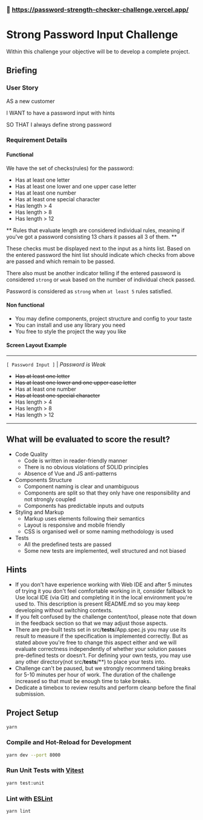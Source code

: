 ### 🎉 https://password-strength-checker-challenge.vercel.app/
# Strong Password Input Challenge

Within this challenge your objective will be to develop a complete project.

## Briefing
### User Story
AS a new customer

I WANT to have a password input with hints

SO THAT I always define strong password

### Requirement Details
#### Functional
We have the set of checks(rules) for the password:
* Has at least one letter
* Has at least one lower and one upper case letter
* Has at least one number
* Has at least one special character
* Has length > 4
* Has length > 8
* Has length > 12

** Rules that evaluate length are considered individual rules, meaning if you've got a password consisting 13 chars it passes all 3 of them. **

These checks must be displayed next to the input as a hints list.
Based on the entered password the hint list should indicate
which checks from above are passed and which remain to be passed.

There also must be another indicator telling if the entered password
is considered `strong` or `weak` based on the number of individual check passed.

Password is considered as `strong` when `at least 5` rules satisfied.

#### Non functional
* You may define components, project structure and config to your taste
* You can install and use any library you need
* You free to style the project the way you like

#### Screen Layout Example

---
`[ Password Input ]` | _Password is Weak_
* ~~Has at least one letter~~
* ~~Has at least one lower and one upper case letter~~
* Has at least one number
* ~~Has at least one special character~~
* Has length > 4
* Has length > 8
* Has length > 12
---

## What will be evaluated to score the result?
* Code Quality
  * Code is written in reader-friendly manner
  * There is no obvious violations of SOLID principles
  * Absence of Vue and JS anti-patterns
* Components Structure
  * Component naming is clear and unambiguous
  * Components are split so that they only have one responsibility and not strongly coupled
  * Components has predictable inputs and outputs
* Styling and Markup
  * Markup uses elements following their semantics
  * Layout is responsive and mobile friendly
  * CSS is organised well or some naming methodology is used
* Tests
  * All the predefined tests are passed
  * Some new tests are implemented, well structured and not biased

## Hints
* If you don't have experience working with Web IDE and after 5 minutes of trying it you don't feel comfortable working in it, consider fallback to Use local IDE (via Git) and completing it in the local environment you're used to. This description is present README.md so you may keep developing without switching contexts.
* If you felt confused by the challenge content/tool, please note that down in the feedback section so that we may adjust those aspects.
* There are pre-built tests set in src/__tests__/App.spec.js you may use its result to measure if the specification is implemented correctly. But as stated above you're free to change this aspect either and we will evaluate correctness independently of whether your solution passes pre-defined tests or doesn't. For defining your own tests, you may use any other directory(not src/__tests__/**) to place your tests into.
* Challenge can't be paused, but we strongly recommend taking breaks for 5-10 minutes per hour of work. The duration of the challenge increased so that must be enough time to take breaks.
* Dedicate a timebox to review results and perform cleanp before the final submission.

## Project Setup

```sh
yarn
```

### Compile and Hot-Reload for Development

```sh
yarn dev --port 8000
```

### Run Unit Tests with [Vitest](https://vitest.dev/)

```sh
yarn test:unit
```

### Lint with [ESLint](https://eslint.org/)

```sh
yarn lint
```
